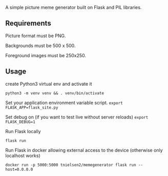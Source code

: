 A simple picture meme generator built on Flask and PIL libraries.

## Requirements

Picture format must be PNG.

Backgrounds must be 500 x 500.

Foreground images must be 250x250.


## Usage

create Python3 virtual env and activate it
```
python3 -m venv venv && . venv/bin/activate
```

Set your application environment variable script.
```export FLASK_APP=flask_site.py```

Set debug on (if you want to test live without server reloads)
```export FLASK_DEBUG=1```

Run Flask locally
```buildoutcfg
flask run
```


Run Flask in docker allowing external access to the device (otherwise only localhost works)
```buildoutcfg
docker run -p 5000:5000 tnielsen2/memegenerator flask run --host=0.0.0.0
```
